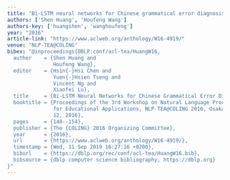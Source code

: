 ```yaml
---
title: "Bi-LSTM neural networks for Chinese grammatical error diagnosis"
authors: ['Shen Huang', 'Houfeng Wang']
authors-key: ['huangshen', 'wanghoufeng']
year: "2016"
article-link: "https://www.aclweb.org/anthology/W16-4919/"
venue: "NLP-TEA@COLING"
bibex: "@inproceedings{DBLP:conf/acl-tea/HuangW16,
  author    = {Shen Huang and
               Houfeng Wang},
  editor    = {Hsin{-}Hsi Chen and
               Yuen{-}Hsien Tseng and
               Vincent Ng and
               Xiaofei Lu},
  title     = {Bi-LSTM Neural Networks for Chinese Grammatical Error Diagnosis},
  booktitle = {Proceedings of the 3rd Workshop on Natural Language Processing Techniques
               for Educational Applications, NLP-TEA@COLING 2016, Osaka, Japan, December
               12, 2016},
  pages     = {148--154},
  publisher = {The {COLING} 2016 Organizing Committee},
  year      = {2016},
  url       = {https://www.aclweb.org/anthology/W16-4919/},
  timestamp = {Wed, 11 Sep 2019 16:27:16 +0200},
  biburl    = {https://dblp.org/rec/conf/acl-tea/HuangW16.bib},
  bibsource = {dblp computer science bibliography, https://dblp.org}
}"
---
```

